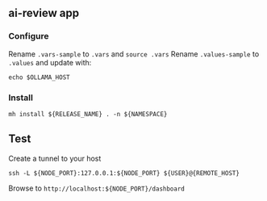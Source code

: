 ## ai-review app

### Configure 

Rename `.vars-sample` to `.vars` and `source .vars`
Rename `.values-sample` to `.values` and update with: 

```shell
echo $OLLAMA_HOST
```

### Install

```shell
mh install ${RELEASE_NAME} . -n ${NAMESPACE}
``` 

## Test 

Create a tunnel to your host

```shell
ssh -L ${NODE_PORT}:127.0.0.1:${NODE_PORT} ${USER}@{REMOTE_HOST}
```

Browse to `http://localhost:${NODE_PORT}/dashboard`


